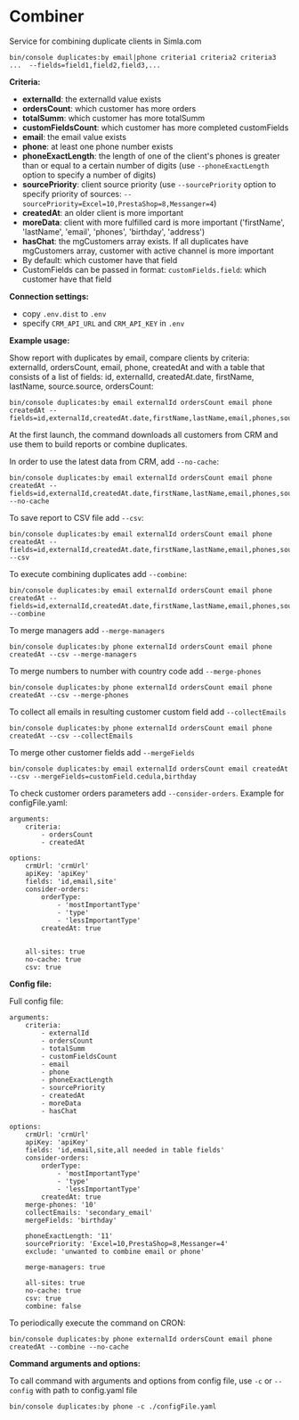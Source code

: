 # Combiner
Service for combining duplicate clients in Simla.com

```
bin/console duplicates:by email|phone criteria1 criteria2 criteria3 ...  --fields=field1,field2,field3,...
```

**Criteria:**

* **externalId**: the externalId value exists
* **ordersCount**: which customer has more orders
* **totalSumm**: which customer has more totalSumm
* **customFieldsCount**: which customer has more completed customFields
* **email**: the email value exists
* **phone**: at least one phone number exists
* **phoneExactLength**: the length of one of the client's phones is greater than or equal to a certain number of digits (use `--phoneExactLength` option to specify a number of digits)
* **sourcePriority**: client source priority (use `--sourcePriority` option to specify priority of sources: `--sourcePriority=Excel=10,PrestaShop=8,Messanger=4`)
* **createdAt**: an older client is more important
* **moreData**: client with more fulfilled card is more important ('firstName', 'lastName', 'email', 'phones', 'birthday', 'address')
* **hasChat**: the mgCustomers array exists. If all duplicates have mgCustomers array, customer with active channel is more important
* By default: which customer have that field
* CustomFields can be passed in format: ```customFields.field```: which customer have that field 

**Connection settings:**

* copy `.env.dist` to `.env`
* specify `CRM_API_URL` and `CRM_API_KEY` in `.env`

**Example usage:**

Show report with duplicates by email, compare clients by criteria: externalId, ordersCount, email, phone, createdAt and with a table that consists of a list of fields: id, externalId, createdAt.date, firstName, lastName, source.source, ordersCount:
```
bin/console duplicates:by email externalId ordersCount email phone createdAt --fields=id,externalId,createdAt.date,firstName,lastName,email,phones,source.source,ordersCount
```

At the first launch, the command downloads all customers from CRM and use them to build reports or combine duplicates.

In order to use the latest data from CRM, add `--no-cache`:
```
bin/console duplicates:by email externalId ordersCount email phone createdAt --fields=id,externalId,createdAt.date,firstName,lastName,email,phones,source.source,ordersCount --no-cache
```

To save report to CSV file add `--csv`:
```
bin/console duplicates:by email externalId ordersCount email phone createdAt --fields=id,externalId,createdAt.date,firstName,lastName,email,phones,source.source,ordersCount --csv
```

To execute combining duplicates add `--combine`:
```
bin/console duplicates:by email externalId ordersCount email phone createdAt --fields=id,externalId,createdAt.date,firstName,lastName,email,phones,source.source,ordersCount --combine
```

To merge managers add `--merge-managers`
```
bin/console duplicates:by phone externalId ordersCount email phone createdAt --csv --merge-managers
```

To merge numbers to number with country code add `--merge-phones`
```
bin/console duplicates:by phone externalId ordersCount email phone createdAt --csv --merge-phones
```

To collect all emails in resulting customer custom field add `--collectEmails`
```
bin/console duplicates:by phone externalId ordersCount email phone createdAt --csv --collectEmails
```

To merge other customer fields add `--mergeFields`
```
bin/console duplicates:by email externalId ordersCount email createdAt --csv --mergeFields=customField.cedula,birthday
```

To check customer orders parameters add `--consider-orders`. Example for configFile.yaml:
```
arguments:
    criteria:
        - ordersCount
        - createdAt

options:
    crmUrl: 'crmUrl'
    apiKey: 'apiKey'
    fields: 'id,email,site'
    consider-orders:
        orderType:
            - 'mostImportantType'
            - 'type'
            - 'lessImportantType'
        createdAt: true


    all-sites: true
    no-cache: true
    csv: true
```

**Config file:**

Full config file:
```
arguments:
    criteria:
        - externalId
        - ordersCount
        - totalSumm
        - customFieldsCount
        - email
        - phone
        - phoneExactLength
        - sourcePriority
        - createdAt
        - moreData
        - hasChat

options:
    crmUrl: 'crmUrl'
    apiKey: 'apiKey'
    fields: 'id,email,site,all needed in table fields'
    consider-orders:
        orderType:
            - 'mostImportantType'
            - 'type'
            - 'lessImportantType'
        createdAt: true
    merge-phones: '10'
    collectEmails: 'secondary_email'
    mergeFields: 'birthday'
    
    phoneExactLength: '11'
    sourcePriority: 'Excel=10,PrestaShop=8,Messanger=4'
    exclude: 'unwanted to combine email or phone'

    merge-managers: true

    all-sites: true
    no-cache: true
    csv: true
    combine: false
```

To periodically execute the command on CRON:
```
bin/console duplicates:by phone externalId ordersCount email phone createdAt --combine --no-cache
```

**Command arguments and options:**

To call command with arguments and options from config file, use `-c` or `--config` with path to config.yaml file
```
bin/console duplicates:by phone -c ./configFile.yaml
```